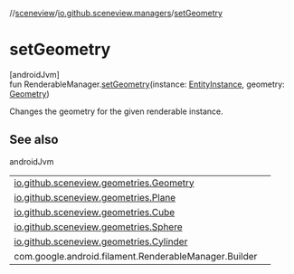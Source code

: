 //[sceneview](../../index.md)/[io.github.sceneview.managers](index.md)/[setGeometry](set-geometry.md)

# setGeometry

[androidJvm]\
fun RenderableManager.[setGeometry](set-geometry.md)(instance: [EntityInstance](../io.github.sceneview.components/index.md#-275222848%2FClasslikes%2F-1571379623), geometry: [Geometry](../io.github.sceneview.geometries/-geometry/index.md))

Changes the geometry for the given renderable instance.

## See also

androidJvm

| | |
|---|---|
| [io.github.sceneview.geometries.Geometry](../io.github.sceneview.geometries/-geometry/index.md) |  |
| [io.github.sceneview.geometries.Plane](../io.github.sceneview.geometries/-plane/index.md) |  |
| [io.github.sceneview.geometries.Cube](../io.github.sceneview.geometries/-cube/index.md) |  |
| [io.github.sceneview.geometries.Sphere](../io.github.sceneview.geometries/-sphere/index.md) |  |
| [io.github.sceneview.geometries.Cylinder](../io.github.sceneview.geometries/-cylinder/index.md) |  |
| com.google.android.filament.RenderableManager.Builder |  |
